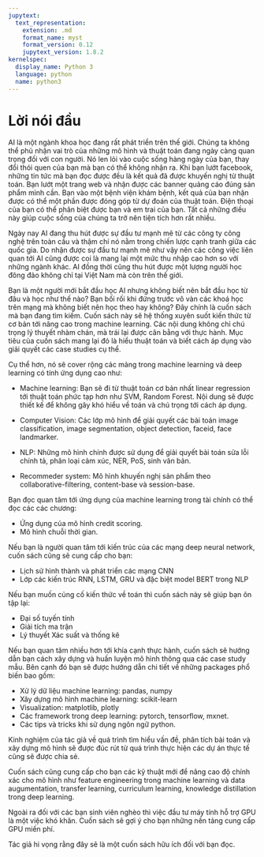 ```yaml
---
jupytext:
  text_representation:
    extension: .md
    format_name: myst
    format_version: 0.12
    jupytext_version: 1.8.2
kernelspec:
  display_name: Python 3
  language: python
  name: python3
---
```


# Lời nói đầu

AI là một ngành khoa học đang rất phát triển trên thế giới. Chúng ta không thể phủ nhận vai trò của những mô hình và thuật toán đang ngày càng quan trọng đối với con người. Nó len lỏi vào cuộc sống hàng ngày của bạn, thay đổi thói quen của bạn mà bạn có thể không nhận ra. Khi bạn lướt facebook, những tin tức mà bạn đọc được đều là kết quả đã được khuyến nghị từ thuật toán. Bạn lướt một trang web và nhận được các banner quảng cáo đúng sản phẩm mình cần. Bạn vào một bệnh viện khám bệnh, kết quả của bạn nhận được có thể một phần được đóng góp từ dự đoán của thuật toán. Điện thoại của bạn có thể phân biệt được bạn và em trai của bạn. Tất cả những điều này giúp cuộc sống của chúng ta trở nên tiện tích hơn rất nhiều. 

Ngày nay AI đang thu hút được sự đầu tư mạnh mẽ từ các công ty công nghệ trên toàn cầu và thậm chí nó nằm trong chiến lược cạnh tranh giữa các quốc gia. Do nhận được sự đầu tư mạnh mẽ như vậy nên các công việc liên quan tới AI cũng được coi là mang lại một mức thu nhập cao hơn so với những ngành khác. AI đồng thời cũng thu hút được một lượng người học đông đảo không chỉ tại Việt Nam mà còn trên thế giới.

Bạn là một người mới bắt đầu học AI nhưng không biết nên bắt đầu học từ đâu và học như thế nào? Bạn bối rối khi đứng trước vô vàn các khoá học trên mạng mà không biết nên học theo hay không? Đây chính là cuốn sách mà bạn đang tìm kiếm. Cuốn sách này sẽ hệ thống xuyên suốt kiến thức từ cơ bản tới nâng cao trong machine learning. Các nội dung không chỉ chú trọng lý thuyết nhàm chán, mà trái lại được cân bằng với thực hành. Mục tiêu của cuốn sách mang lại đó là hiểu thuật toán và biết cách áp dụng vào giải quyết các case studies cụ thể.

Cụ thể hơn, nó sẽ cover rộng các mảng trong machine learning và deep learning có tính ứng dụng cao như:

* Machine learning: Bạn sẽ đi từ thuật toán cơ bản nhất linear regression tới thuật toán phức tạp hơn như SVM, Random Forest. Nội dung sẽ được thiết kế để không gây khó hiểu về toán và chú trọng tới cách áp dụng.

* Computer Vision: Các lớp mô hình để giải quyết các bài toán image classification, image segmentation, object detection, faceid, face landmarker.

* NLP: Những mô hình chính được sử dụng để giải quyết bài toán sửa lỗi chính tả, phân loại cảm xúc, NER, PoS, sinh văn bản.  

* Recommeder system: Mô hình khuyến nghị sản phẩm theo collaborative-filtering, content-base và session-base.

Bạn đọc quan tâm tới ứng dụng của machine learning trong tài chính có thể đọc các các chương:

* Ứng dụng của mô hình credit scoring.
* Mô hình chuỗi thời gian.

Nếu bạn là người quan tâm tới kiến trúc của các mạng deep neural network, cuốn sách cũng sẽ cung cấp cho bạn:

* Lịch sử hình thành và phát triển các mạng CNN
* Lớp các kiến trúc RNN, LSTM, GRU và đặc biệt model BERT trong NLP

Nếu bạn muốn củng cố kiến thức về toán thì cuốn sách này sẽ giúp bạn ôn tập lại:

* Đại số tuyến tính
* Giải tích ma trận
* Lý thuyết Xác suất và thống kê

Nếu bạn quan tâm nhiều hơn tới khía cạnh thực hành, cuốn sách sẽ hướng dẫn bạn cách xây dựng và huấn luyện mô hình thông qua các case study mẫu. Bên cạnh đó bạn sẽ được hướng dẫn chi tiết về những packages phổ biến bao gồm:

* Xử lý dữ liệu machine learning: pandas, numpy
* Xây dựng mô hình machine learning: scikit-learn
* Visualization: matplotlib, plotly
* Các framework trong deep learning: pytorch, tensorflow, mxnet.
* Các tips và tricks khi sử dụng ngôn ngữ python. 

Kinh nghiệm của tác giả về quá trình tìm hiểu vấn đề, phân tích bài toán và xây dựng mô hình sẽ được đúc rút từ quá trình thực hiện các dự án thực tế cũng sẽ được chia sẻ.

Cuốn sách cũng cung cấp cho bạn các kỹ thuật mới để nâng cao độ chính xác cho mô hình như feature engineering trong machine learning và data augumentation, transfer learning, curriculum learning, knowledge distillation trong deep learning. 

Ngoài ra đối với các bạn sinh viên nghèo thì việc đầu tư máy tính hỗ trợ GPU là một việc khó khăn. Cuốn sách sẽ gợi ý cho bạn những nền tảng cung cấp GPU miến phí.

Tác giả hi vọng rằng đây sẽ là một cuốn sách hữu ích đối với bạn đọc.
